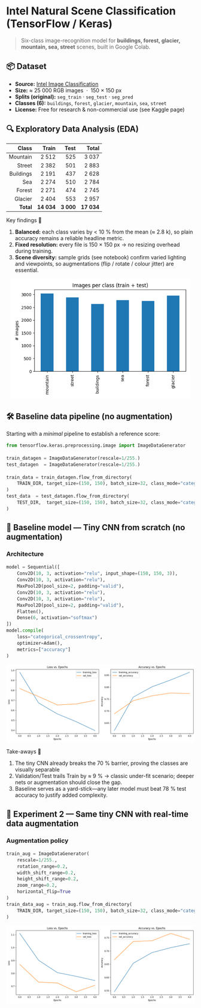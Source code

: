 # Intel Natural Scene Classification (TensorFlow / Keras)

> Six-class image-recognition model for **buildings, forest, glacier, mountain, sea, street** scenes, built in Google Colab.

## 📦 Dataset
- **Source:** [Intel Image Classification](https://www.kaggle.com/datasets/puneet6060/intel-image-classification)  
- **Size:** ≈ 25 000 RGB images &nbsp;·&nbsp; 150 × 150 px  
- **Splits (original):** `seg_train` · `seg_test` · `seg_pred`  
- **Classes (6):** `buildings`, `forest`, `glacier`, `mountain`, `sea`, `street`  
- **License:** Free for research & non-commercial use (see Kaggle page)


## 🔍 Exploratory Data Analysis (EDA)

| Class      | Train | Test | **Total** |
|-----------:|------:|-----:|----------:|
| Mountain   | 2 512 |  525 | 3 037 |
| Street     | 2 382 |  501 | 2 883 |
| Buildings  | 2 191 |  437 | 2 628 |
| Sea        | 2 274 |  510 | 2 784 |
| Forest     | 2 271 |  474 | 2 745 |
| Glacier    | 2 404 |  553 | 2 957 |
| **Total**  | **14 034** | **3 000** | **17 034** |

Key findings 🔎  

1. **Balanced:** each class varies by < 10 % from the mean (≈ 2.8 k), so plain accuracy remains a reliable headline metric.  
2. **Fixed resolution:** every file is 150 × 150 px → no resizing overhead during training.  
3. **Scene diversity:** sample grids (see notebook) confirm varied lighting and viewpoints, so augmentations (flip / rotate / colour jitter) are essential.


<p align="center">
  <img src="class_distribution.png" width="480" alt="Class distribution bar plot">
</p>

## 🛠️ Baseline data pipeline (no augmentation)

Starting with a *minimal* pipeline to establish a reference score:

```python
from tensorflow.keras.preprocessing.image import ImageDataGenerator

train_datagen = ImageDataGenerator(rescale=1/255.)
test_datagen  = ImageDataGenerator(rescale=1/255.)

train_data = train_datagen.flow_from_directory(
    TRAIN_DIR, target_size=(150, 150), batch_size=32, class_mode="categorical"
)
test_data  = test_datagen.flow_from_directory(
    TEST_DIR,  target_size=(150, 150), batch_size=32, class_mode="categorical"
)
```

## 🧪 Baseline model — Tiny CNN from scratch (no augmentation)

### Architecture
```python
model = Sequential([
    Conv2D(10, 3, activation="relu", input_shape=(150, 150, 3)),
    Conv2D(10, 3, activation="relu"),
    MaxPool2D(pool_size=2, padding="valid"),
    Conv2D(10, 3, activation="relu"),
    Conv2D(10, 3, activation="relu"),
    MaxPool2D(pool_size=2, padding="valid"),
    Flatten(),
    Dense(6, activation="softmax")
])
model.compile(
    loss="categorical_crossentropy",
    optimizer=Adam(),
    metrics=["accuracy"]
)
```

<p align="center"> <img src="model_1_curves.png" width="550" alt="Training curves (no augmentation)"> </p>

Take-aways 🔎  

1. The tiny CNN already breaks the 70 % barrier, proving the classes are visually separable  
2. Validation/Test trails Train by ≈ 9 % → classic under-fit scenario; deeper nets or augmentation should close the gap.  
3. Baseline serves as a yard-stick—any later model must beat 78 % test accuracy to justify added complexity.

## 🧪 Experiment 2 — Same tiny CNN **with real-time data augmentation**

### Augmentation policy
```python
train_aug = ImageDataGenerator(
    rescale=1/255.,
    rotation_range=0.2,
    width_shift_range=0.2,
    height_shift_range=0.2,
    zoom_range=0.2,
    horizontal_flip=True
)
train_data_aug = train_aug.flow_from_directory(
    TRAIN_DIR, target_size=(150, 150), batch_size=32, class_mode="categorical"
)
```

<p align="center"> <img src="model_2_curves.png" width="550" alt="Training curves with augmentation"> </p>
